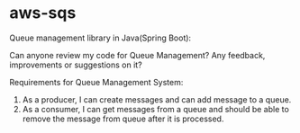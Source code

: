 # aws-sqs
Queue management library in Java(Spring Boot):

Can anyone review my code for Queue Management? Any feedback, improvements or suggestions on it?

Requirements for Queue Management System:

1. As a producer, I can create messages and can add message to a queue.
2. As a consumer, I can get messages from a queue and should be able to remove the message from queue after it is processed.

